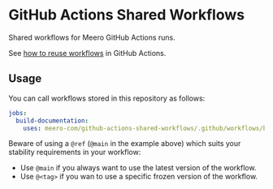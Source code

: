 # GitHub Actions Shared Workflows

Shared workflows for Meero GitHub Actions runs.

See [how to reuse workflows](https://docs.github.com/en/actions/using-workflows/reusing-workflows) in GitHub Actions.

## Usage

You can call workflows stored in this repository as follows:

```yaml
jobs:
  build-documentation:
    uses: meero-com/github-actions-shared-workflows/.github/workflows/build-documentation.yml@main
```

Beware of using a `@ref` (`@main` in the example above) which suits your stability requirements in your workflow:

* Use `@main` if you always want to use the latest version of the workflow.
* Use `@<tag>` if you wan to use a specific frozen version of the workflow.
